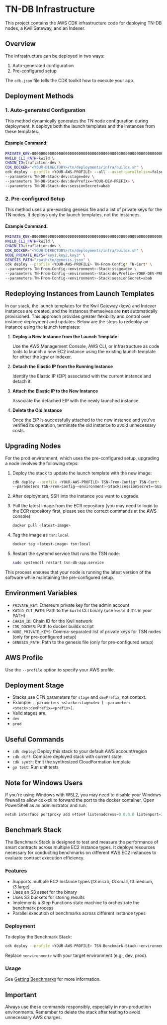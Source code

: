 # TN-DB Infrastructure

This project contains the AWS CDK infrastructure code for deploying TN-DB nodes, a Kwil Gateway, and an Indexer.

## Overview

The infrastructure can be deployed in two ways:
1. Auto-generated configuration
2. Pre-configured setup

The `cdk.json` file tells the CDK toolkit how to execute your app.

## Deployment Methods

### 1. Auto-generated Configuration

This method dynamically generates the TN node configuration during deployment. It deploys both the launch templates and the instances from these templates.

#### Example Command:

```bash
PRIVATE_KEY=0000000000000000000000000000000000000000000000000000000000000001 \
KWILD_CLI_PATH=kwild \
CHAIN_ID=truflation-dev \
CDK_DOCKER="<YOUR-DIRECTORY>/tn/deployments/infra/buildx.sh" \
cdk deploy --profile <YOUR-AWS-PROFILE> --all --asset-parallelism=false --notices false \
--parameters TN-DB-Stack-dev:stage=dev \
--parameters TN-DB-Stack-dev:devPrefix=<YOUR-DEV-PREFIX> \
--parameters TN-DB-Stack-dev:sessionSecret=abab
```

### 2. Pre-configured Setup

This method uses a pre-existing genesis file and a list of private keys for the TN nodes. It deploys only the launch templates, not the instances.

#### Example Command:

```bash
PRIVATE_KEY=0000000000000000000000000000000000000000000000000000000000000001 \
KWILD_CLI_PATH=kwild \
CHAIN_ID=truflation-dev \
CDK_DOCKER="<YOUR-DIRECTORY>/tn/deployments/infra/buildx.sh" \
NODE_PRIVATE_KEYS="key1,key2,key3" \
GENESIS_PATH="/path/to/genesis.json" \
cdk deploy --profile <YOUR-AWS-PROFILE> TN-From-Config* TN-Cert* \
--parameters TN-From-Config-<environment>-Stack:stage=dev \
--parameters TN-From-Config-<environment>-Stack:devPrefix=<YOUR-DEV-PREFIX> \
--parameters TN-From-Config-<environment>-Stack:sessionSecret=abab
```

## Redeploying Instances from Launch Templates

In our stack, the launch templates for the Kwil Gateway (kgw) and Indexer instances are created, and the instances themselves are **not** automatically provisioned. This approach provides greater flexibility and control over instance deployment and updates. Below are the steps to redeploy an instance using the launch templates:

1. **Deploy a New Instance from the Launch Template**
   
   Use the AWS Management Console, AWS CLI, or infrastructure as code tools to launch a new EC2 instance using the existing launch template for either the kgw or Indexer.

2. **Detach the Elastic IP from the Running Instance**
   
   Identify the Elastic IP (EIP) associated with the current instance and detach it.

3. **Attach the Elastic IP to the New Instance**
   
   Associate the detached EIP with the newly launched instance.

4. **Delete the Old Instance**
   
   Once the EIP is successfully attached to the new instance and you've verified its operation, terminate the old instance to avoid unnecessary costs.

## Upgrading Nodes

For the prod environment, which uses the pre-configured setup, upgrading a node involves the following steps:

1. Deploy the stack to update the launch template with the new image:

    ```bash
    cdk deploy --profile <YOUR-AWS-PROFILE> TSN-From-Config* TSN-Cert* \
    --parameters TSN-From-Config-<environment>-Stack:sessionSecret=<SESSION-SECRET>
    ```

2. After deployment, SSH into the instance you want to upgrade.

3. Pull the latest image from the ECR repository (you may need to login to the ECR repository first, please see the correct commands at the AWS console)

    ```bash
    docker pull <latest-image>
    ```

4. Tag the image as `tsn:local`

    ```bash
    docker tag <latest-image> tsn:local
    ```

5. Restart the systemd service that runs the TSN node:

    ```bash
    sudo systemctl restart tsn-db-app.service
    ```

This process ensures that your node is running the latest version of the software while maintaining the pre-configured setup.

## Environment Variables

- `PRIVATE_KEY`: Ethereum private key for the admin account
- `KWILD_CLI_PATH`: Path to the `kwild` CLI binary (use `kwild` if it's in your PATH)
- `CHAIN_ID`: Chain ID for the Kwil network
- `CDK_DOCKER`: Path to docker buildx script
- `NODE_PRIVATE_KEYS`: Comma-separated list of private keys for TSN nodes (only for pre-configured setup)
- `GENESIS_PATH`: Path to the genesis file (only for pre-configured setup)

## AWS Profile

Use the `--profile` option to specify your AWS profile.

## Deployment Stage

- Stacks use CFN parameters for `stage` and `devPrefix`, not context.
- Example: `--parameters <stack>:stage=dev [--parameters <stack>:devPrefix=<prefix>]`.
- Valid stages are:
- `dev`
- `prod`

## Useful Commands

- `cdk deploy`: Deploy this stack to your default AWS account/region
- `cdk diff`: Compare deployed stack with current state
- `cdk synth`: Emit the synthesized CloudFormation template
- `go test`: Run unit tests

## Note for Windows Users

If you're using Windows with WSL2, you may need to disable your Windows firewall to allow cdk-cli to forward the port to the docker container. Open PowerShell as an administrator and run:

```powershell
netsh interface portproxy add v4tov4 listenaddress=0.0.0.0 listenport=22 connectaddress=localhost connectport=22
```

## Benchmark Stack

The Benchmark Stack is designed to test and measure the performance of smart contracts across multiple EC2 instance types. It deploys resources necessary for conducting benchmarks on different AWS EC2 instances to evaluate contract execution efficiency.


### Features

- Supports multiple EC2 instance types (t3.micro, t3.small, t3.medium, t3.large)
- Uses an S3 asset for the binary
- Uses S3 buckets for storing results
- Implements a Step Functions state machine to orchestrate the benchmark process
- Parallel execution of benchmarks across different instance types

### Deployment

To deploy the Benchmark Stack:


```bash
cdk deploy --profile <YOUR-AWS-PROFILE> TSN-Benchmark-Stack-<environment> --exclusively
```

Replace `<environment>` with your target environment (e.g., dev, prod).

### Usage

See [Getting Benchmarks](./docs/getting-benchmarks.md) for more information.

## Important

Always use these commands responsibly, especially in non-production environments. Remember to delete the stack after testing to avoid unnecessary AWS charges.